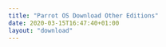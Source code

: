```yaml
---
title: "Parrot OS Download Other Editions"
date: 2020-03-15T16:47:40+01:00
layout: "download"
---
```


